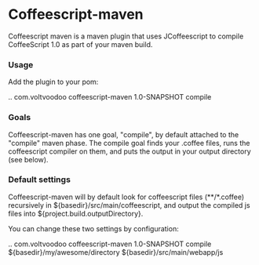 # Coffeescript-maven

Coffeescript maven is a maven plugin that uses JCoffeescript 
to compile CoffeeScript 1.0 as part of your maven build.

### Usage

Add the plugin to your pom:

  <plugins> 
    ..
    <plugin>
      <groupId>com.voltvoodoo</groupId>
      <artifactId>coffeescript-maven</artifactId>
      <version>1.0-SNAPSHOT</version>
      <executions>
        <execution>
          <goals>
            <goal>compile</goal>
          </goals>
        </execution>
      </executions>
    </plugin>
  </plugins>

### Goals

Coffeescript-maven has one goal, "compile", by default attached to the
"compile" maven phase. The compile goal finds your .coffee files, runs
the coffeescript compiler on them, and puts the output in your output
directory (see below).

### Default settings

Coffeescript-maven will by default look for coffeescript files (**/*.coffee) 
recursively in ${basedir}/src/main/coffeescript, and output the compiled js files 
into ${project.build.outputDirectory}.

You can change these two settings by configuration:
  
  <plugins> 
    ..
    <plugin>
      <groupId>com.voltvoodoo</groupId>
      <artifactId>coffeescript-maven</artifactId>
      <version>1.0-SNAPSHOT</version>
      <executions>
        <execution>
          <goals>
            <goal>compile</goal>
          </goals>
        </execution>
      </executions>
      <configuration>
        <sourceDir>${basedir}/my/awesome/directory</sourceDir>
        <outputDir>${basedir}/src/main/webapp/js</outputDir>
      </configuration>
    </plugin>
  </plugins>